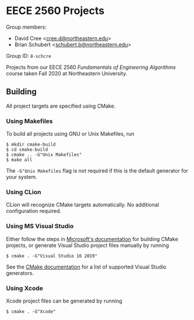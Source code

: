 # EECE 2560 Projects

Group members:
 - David Cree <[cree.d@northeastern.edu](mailto:cree.d@northeastern.edu)>
 - Brian Schubert <[schubert.b@northeastern.edu](mailto:schubert.b@northeastern.edu)>
 
Group ID: `8-schcre`

Projects from our EECE 2560 _Fundamentals of Engineering Algorithms_ course 
taken Fall 2020 at Northeastern University.

## Building

All project targets are specified using CMake. 

### Using Makefiles
To build all projects using GNU or Unix Makefiles, run

```shell
$ mkdir cmake-build
$ cd cmake-build
$ cmake .. -G"Unix Makefiles"
$ make all
```
The `-G"Unix Makefiles` flag is not required if this is the default generator 
for your system.

### Using CLion
CLion will recognize CMake targets automatically. No additional configuration required.


### Using MS Visual Studio

Either follow the steps in [Microsoft's documentation](https://docs.microsoft.com/en-us/cpp/build/cmake-projects-in-visual-studio?view=vs-2019)
for building CMake projects, or generate Visual Studio project files manually by running
```shell
$ cmake . -G"Visual Studio 16 2019"
```
See the [CMake documentation](https://cmake.org/cmake/help/latest/manual/cmake-generators.7.html#visual-studio-generators) for a list of supported Visual Studio generators.

### Using Xcode
Xcode project files can be generated by running
```shell
$ cmake . -G"Xcode"
```
